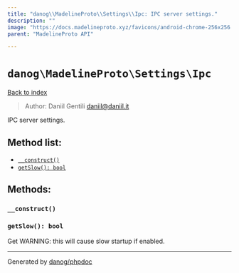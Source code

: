 ```yaml
---
title: "danog\\MadelineProto\\Settings\\Ipc: IPC server settings."
description: ""
image: "https://docs.madelineproto.xyz/favicons/android-chrome-256x256.png"
parent: "MadelineProto API"

---
```

# `danog\MadelineProto\Settings\Ipc`
[Back to index](../../../index.html)

> Author: Daniil Gentili <daniil@daniil.it>  
  

IPC server settings.  




## Method list:
* [`__construct()`](#__construct)
* [`getSlow(): bool`](#getSlow)

## Methods:
### <a name="__construct"></a> `__construct()`





### <a name="getSlow"></a> `getSlow(): bool`

Get WARNING: this will cause slow startup if enabled.



---
Generated by [danog/phpdoc](https://phpdoc.daniil.it)

